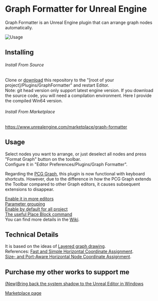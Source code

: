 # Graph Formatter for Unreal Engine

Graph Formatter is an Unreal Engine plugin that can arrange graph nodes automatically.

![Usage](https://user-images.githubusercontent.com/49013103/209635898-3d7c4b43-fdf7-408c-817b-11b80a980862.gif)

## Installing
###### Install From Source

Clone or [download](https://github.com/howaajin/graphformatter/releases) this repository to the "[root of your project]/Plugins/GraphFormatter" and restart Editor.  
Note: git head version only support latest engine version. If you download the source code, you will need a compilation environment. Here I provide the compiled Win64 version.

###### Install From Marketplace 
https://www.unrealengine.com/marketplace/graph-formatter

## Usage

Select nodes you want to arrange, or just deselect all nodes and press "Format Graph" button on the toolbar.  
Configure it in "Editor Preferences/Plugins/Graph Formatter".  

Regarding the [PCG Graph](https://docs.unrealengine.com/5.2/en-US/procedural-content-generation-overview/), this plugin is now functional with keyboard shortcuts. However, due to the difference in how the PCG Graph extends the Toolbar compared to other Graph editors, it causes subsequent extensions to disappear.

[Enable it in more editors](https://github.com/howaajin/graphformatter/wiki/Enable-it-in-more-editors)  
[Parameter grouping](https://github.com/howaajin/graphformatter/wiki/With-and-without-parameter-grouping)  
[Enable by default for all project](https://github.com/howaajin/graphformatter/wiki/Make-a-plugin-enabled-by-default-for-all-projects)  
[The useful Place Block command](https://github.com/howaajin/graphformatter/wiki/Usage-of-PlaceBlock-command)  
You can find more details in the [Wiki](https://github.com/howaajin/graphformatter/wiki).

## Technical Details

It is based on the ideas of [Layered graph drawing](https://en.wikipedia.org/wiki/Layered_graph_drawing).  
References:
[Fast and Simple Horizontal Coordinate Assignment](https://link.springer.com/chapter/10.1007/3-540-45848-4_3).  
[Size- and Port-Aware Horizontal Node Coordinate Assignment](https://link.springer.com/chapter/10.1007/978-3-319-27261-0_12).  

## Purchase my other works to support me

[(New)Bring back the system shadow to the Unreal Editor in Windows](https://www.unrealengine.com/marketplace/product/editor-windows-frame)

[Marketplace page](https://www.unrealengine.com/marketplace/zh-CN/profile/FeiSu?count=20&sortBy=effectiveDate&sortDir=DESC&start=0)
